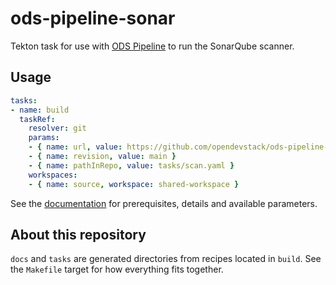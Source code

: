 # ods-pipeline-sonar

Tekton task for use with [ODS Pipeline](https://github.com/opendevstack/ods-pipeline) to run the SonarQube scanner.

## Usage

```yaml
tasks:
- name: build
  taskRef:
    resolver: git
    params:
    - { name: url, value: https://github.com/opendevstack/ods-pipeline-sonar.git }
    - { name: revision, value: main }
    - { name: pathInRepo, value: tasks/scan.yaml }
    workspaces:
    - { name: source, workspace: shared-workspace }
```

See the [documentation](https://github.com/opendevstack/ods-pipeline-sonar/blob/main/docs/scan.adoc) for prerequisites, details and available parameters.

## About this repository

`docs` and `tasks` are generated directories from recipes located in `build`. See the `Makefile` target for how everything fits together.
